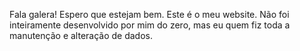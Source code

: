 Fala galera! Espero que estejam bem.
Este é o meu website. Não foi inteiramente desenvolvido por mim do zero, mas eu quem fiz toda a manutenção e alteração de dados. 